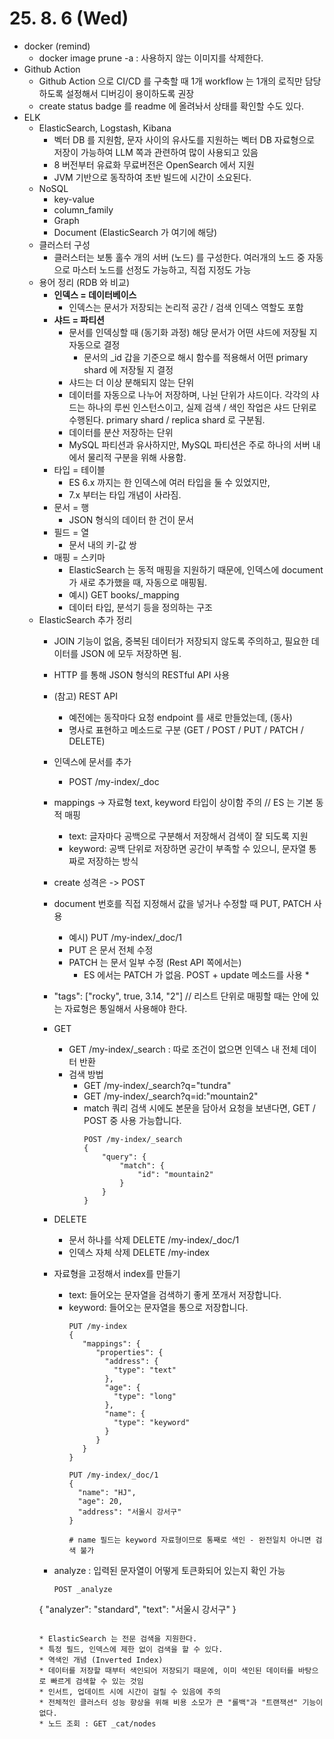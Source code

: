 # 25. 8. 6 (Wed)

* docker (remind)
  * docker image prune -a : 사용하지 않는 이미지를 삭제한다.
* Github Action
  * Github Action 으로 CI/CD 를 구축할 때 1개 workflow 는 1개의 로직만 담당하도록 설정해서 디버깅이 용이하도록 권장
  * create status badge 를 readme 에 올려놔서 상태를 확인할 수도 있다.
* ELK
  * ElasticSearch, Logstash, Kibana
    * 벡터 DB 를 지원함, 문자 사이의 유사도를 지원하는 벡터 DB 자료형으로 저장이 가능하여 LLM 쪽과 관련하여 많이 사용되고 있음
    * 8 버전부터 유료화 무료버전은 OpenSearch 에서 지원
    * JVM 기반으로 동작하여 초반 빌드에 시간이 소요된다.
  * NoSQL
    * key-value
    * column_family
    * Graph
    * Document (ElasticSearch 가 여기에 해당)
  * 클러스터 구성
    * 클러스터는 보통 홀수 개의 서버 (노드) 를 구성한다. 여러개의 노드 중 자동으로 마스터 노드를 선정도 가능하고, 직접 지정도 가능
  * 용어 정리 (RDB 와 비교)
    * **인덱스 = 데이터베이스**
      * 인덱스는 문서가 저장되는 논리적 공간 / 검색 인덱스 역할도 포함
    * **샤드 = 파티션**
      * 문서를 인덱싱할 때 (동기화 과정) 해당 문서가 어떤 샤드에 저장될 지 자동으로 결정
        * 문서의 _id 갑을 기준으로 해시 함수를 적용해서 어떤 primary shard 에 저장될 지 결정
      * 샤드는 더 이상 분해되지 않는 단위
      * 데이터를 자동으로 나누어 저장하며, 나뉜 단위가 샤드이다. 각각의 샤드는 하나의 루씬 인스턴스이고, 실제 검색 / 색인 작업은 샤드 단위로 수행된다. primary shard / replica shard 로 구분됨.
      * 데이터를 분산 저장하는 단위
      * MySQL 파티션과 유사하지만, MySQL 파티션은 주로 하나의 서버 내에서 물리적 구분을 위해 사용함.
    * 타입 = 테이블
      * ES 6.x 까지는 한 인덱스에 여러 타입을 둘 수 있었지만,
      * 7.x 부터는 타입 개념이 사라짐.
    * 문서 = 행
      * JSON 형식의 데이터 한 건이 문서
    * 필드 = 열
      * 문서 내의 키-값 쌍
    * 매핑 = 스키마
      * ElasticSearch 는 동적 매핑을 지원하기 때문에, 인덱스에 document 가 새로 추가했을 때, 자동으로 매핑됨.
      * 예시) GET books/_mapping
      * 데이터 타입, 분석기 등을 정의하는 구조
  * ElasticSearch 추가 정리
    * JOIN 기능이 없음, 중복된 데이터가 저장되지 않도록 주의하고, 필요한 데이터를 JSON 에 모두 저장하면 됨.
    * HTTP 를 통해 JSON 형식의 RESTful API 사용
    * (참고) REST API
      * 예전에는 동작마다 요청 endpoint 를 새로 만들었는데, (동사)
      * 명사로 표현하고 메소드로 구분 (GET / POST / PUT / PATCH / DELETE)
    * 인덱스에 문서를 추가
      * POST /my-index/_doc
    * mappings -> 자료형 text, keyword 타입이 상이함 주의 // ES 는 기본 동적 매핑
      * text: 글자마다 공백으로 구분해서 저장해서 검색이 잘 되도록 지원
      * keyword: 공백 단위로 저장하면 공간이 부족할 수 있으니, 문자열 통짜로 저장하는 방식
    * create 성격은 -> POST
    * document 번호를 직접 지정해서 값을 넣거나 수정할 때 PUT, PATCH 사용
      * 예시) PUT /my-index/_doc/1
      * PUT 은 문서 전체 수정
      * PATCH 는 문서 일부 수정 (Rest API 쪽에서는)
        * ES 에서는 PATCH 가 없음. POST + update 메소드를 사용
          * 
    * "tags": ["rocky", true, 3.14, "2"] // 리스트 단위로 매핑할 때는 안에 있는 자료형은 통일해서 사용해야 한다.
    * GET
      * GET /my-index/_search : 따로 조건이 없으면 인덱스 내 전체 데이터 반환
      * 검색 방법
        * GET /my-index/_search?q="tundra"
        * GET /my-index/_search?q=id:"mountain2"
        * match 쿼리
          검색 시에도 본문을 담아서 요청을 보낸다면, GET / POST 중 사용 가능합니다.
          ```
          POST /my-index/_search
          {
              "query": {
                  "match": {
                      "id": "mountain2"
                  }
              }
          }
          ```
    * DELETE
      * 문서 하나를 삭제 DELETE /my-index/_doc/1
      * 인덱스 자체 삭제 DELETE /my-index
    * 자료형을 고정해서 index를 만들기
      * text: 들어오는 문자열을 검색하기 좋게 쪼개서 저장합니다.
      * keyword: 들어오는 문자열을 통으로 저장합니다.
        ```
        PUT /my-index
        {
           "mappings": {
              "properties": {
                "address": {
                  "type": "text"
                },
                "age": {
                  "type": "long"
                },
                "name": {
                  "type": "keyword"
                }
              }
           }
        }

        PUT /my-index/_doc/1
        {
          "name": "HJ",
          "age": 20,
          "address": "서울시 강서구"
        }

        # name 필드는 keyword 자료형이므로 통째로 색인 - 완전일치 아니면 검색 불가
        ```

    * analyze : 입력된 문자열이 어떻게 토큰화되어 있는지 확인 가능

      ```
      POST _analyze
     {
       "analyzer": "standard",
       "text": "서울시 강서구"
     }
      ```

    * ElasticSearch 는 전문 검색을 지원한다.
      * 특정 필드, 인덱스에 제한 없이 검색을 할 수 있다.
    * 역색인 개념 (Inverted Index)
      * 데이터를 저장할 때부터 색인되어 저장되기 때문에, 이미 색인된 데이터를 바탕으로 빠르게 검색할 수 있는 것임
      * 인서트, 업데이트 시에 시간이 걸릴 수 있음에 주의
    * 전체적인 클러스터 성능 향상을 위해 비용 소모가 큰 "롤백"과 "트랜잭션" 기능이 없다.
    * 노드 조회 : GET _cat/nodes
